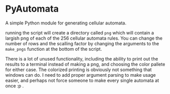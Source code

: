 PyAutomata
==========

A simple Python module for generating cellular automata.

running the script will create a directory called `png` which will contain a largish png of each of the 256 cellular automata rules. You can change the number of rows and the scalling factor by changing the arguments to the `make_pngs` function at the bottom of the script.

There is a lot of unused functionality, including the ability to print out the results to a terminal instead of making a png, and choosing the color pallete for either case. The colorized printing is obviously not something that windows can do. I need to add proper argument parsing to make usage easier, and perhaps not force someone to make every single automata at once :p .
